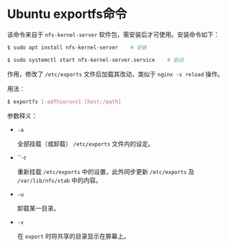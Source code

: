 # Ubuntu exportfs命令

该命令来自于 `nfs-kernel-server` 软件包，需安装后才可使用。安装命令如下：

```bash
$ sudo apt install nfs-kernel-server    # 安装

$ sudo systemctl start nfs-kernel-server.service    # 启动
```

作用，修改了 `/etc/exports` 文件后加载其改动，类似于 `nginx -s reload` 操作。

用法：

```bash
$ exportfs [-adfhioruvs] [host:/path]
```

参数释义：

* `-a`

  全部挂载（或卸载） `/etc/exports` 文件内的设定。

* ``-r

  重新挂载 `/etc/exports` 中的设置，此外同步更新 `/etc/exports` 及 `/var/lib/nfs/xtab` 中的内容。

* `-u`

  卸载某一目录。

* `-v`

  在 `export` 时将共享的目录显示在屏幕上。
